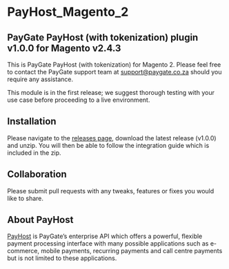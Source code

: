 # PayHost_Magento_2
## PayGate PayHost (with tokenization) plugin v1.0.0 for Magento v2.4.3

This is PayGate PayHost (with tokenization) for Magento 2. Please feel free to contact the PayGate support team at support@paygate.co.za should you require any assistance.

This module is in the first release; we suggest thorough testing with your use case before proceeding to a live environment.

## Installation

Please navigate to the [releases page](https://github.com/PayGate/PayHost_Magento_2/releases), download the latest release (v1.0.0) and unzip. You will then be able to follow the integration guide which is included in the zip.

## Collaboration

Please submit pull requests with any tweaks, features or fixes you would like to share.

## About PayHost

[PayHost](https://www.paygate.co.za/paygate-products/payhost/) is PayGate’s enterprise API which offers a powerful, flexible payment processing interface with many possible applications such as e-commerce, mobile payments, recurring payments and call centre payments but is not limited to these applications.
